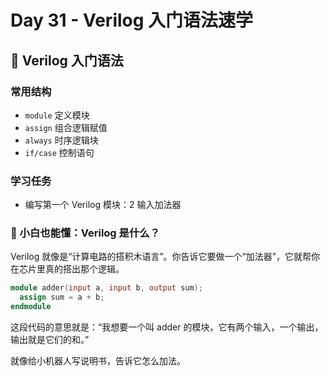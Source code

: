 # Day 31 - Verilog 入门语法速学
## 📘 Verilog 入门语法

### 常用结构
- `module` 定义模块
- `assign` 组合逻辑赋值
- `always` 时序逻辑块
- `if/case` 控制语句

### 学习任务
- 编写第一个 Verilog 模块：2 输入加法器
### 👶 小白也能懂：Verilog 是什么？
Verilog 就像是“计算电路的搭积木语言”。你告诉它要做一个“加法器”，它就帮你在芯片里真的搭出那个逻辑。

```verilog
module adder(input a, input b, output sum);
  assign sum = a + b;
endmodule
```
这段代码的意思就是：“我想要一个叫 adder 的模块，它有两个输入，一个输出，输出就是它们的和。”

就像给小机器人写说明书，告诉它怎么加法。